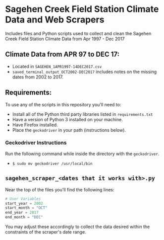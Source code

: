 # Sagehen Creek Field Station Climate Data and Web Scrapers
Includes files and Python scripts used to collect and clean the Sagehen Creek Field Station Climate Data from Apr 1997 - Dec 2017 

## Climate Data from APR 97 to DEC 17:
- Located in `SAGEHEN_1APR1997-14DEC2017.csv`
- `saved_terminal_output_OCT2002-DEC2017` includes notes on the missing dates from 2002 to 2017.

## Requirements:
To use any of the scripts in this repository you'll need to:
* Install all of the Python third party libraries listed in `requirements.txt`
* Have a version of Python 3 installed on your machine.
* Have Firefox installed.
* Place the `geckodriver` in your path (instructions below).

### Geckodriver Instructions
Run the following command while inside the directory with the `geckodriver`.
* `$ sudo mv geckodriver /usr/local/bin`

## `sagehen_scraper_<dates that it works with>.py`
Near the top of the files you'll find the following lines:
```python
# User Variables
start_year = 2002
start_month = "OCT"
end_year = 2017
end_month = "DEC"
```
You may adjust these accordingly to collect the data desired within the constraints of the scraper's date range.
